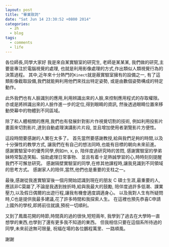 ```yaml
---
layout: post
title: "畢業致詞"
date: "Sat Jun 14 23:30:52 +0800 2014"
categories:
  - zh
  - blog
tags:
  - comments
  - life
---
```


各位師長,同學大家好
我是來自某實驗室的研究生,
老師是某某某,
我們做的研究,主要是專注於電腦視覺的處理,
也就是利用影像處理的方式,作出類似人類視覺行為的決策過程。
其中,近年來十分熱門的`Kinect`就是蔽實驗室擁有的設備之一,
有了這類影像截取設備,我們就能夠利用他們來找出特定姿勢,
或是由數個姿勢構成的特定動作。

此外我們也有人臉識別的應用,利用辨識出來的人臉,來控制應用程式的存取權限。
亦或是將辨識出來的人臉作進一步的定位,得到眼睛的資訊,
然後透過眼睛位置來移動熒幕中的物體到不同區域。

除了和人體相關的應用,我們也有發展針對影片作視覺切割的技術,
例如利用投影片畫面來切割影片,達到自動處理演講影片片段,
並且增加使用者瀏覽影片方便性。

這段時間要感謝的人實在太多了。
首先當然要感謝教授,給與我們足夠的時間,以及十分彈性的教學方式,
讓我們在有自己的想法同時,也能有目標的朝向未來前進。
感謝實驗室中的優秀同學,例如m, x, p, 陪伴度過研究時的苦悶,
感謝實驗室的學弟妹時常製造笑點、協助處理日常事物、
並且有着十足熱誠學習的心,時時刻刻提醒我們不可懈怠研究。
感謝隔壁實驗室的同學,在修其他課程時,讓我見識到不同領域的思考方式。
感謝家人的陪伴,當然,他們也是重要的支柱之一。

最後,感謝從我進實驗室後一個月開始認識到現在的朋友 C
碩士生涯,最重要的人,應該非C莫屬了,不論是我遇到挫折時,給與我最大的鼓勵,
陪伴度過許多低潮、課業壓力,以及假日偶爾的出遊行程,讓我有機會適度調適身心。
以及我對人生有所疑問時,C也是提供我最多建議,花了許多時間和我探索人生。
在這裡也預先恭喜C申請上國外的學校,即將前往就讀,預祝一切順利。

又到了鳳凰花開的時節,時間真的過的很快,短短兩年,
我學到了過去在大學時一直想學的東西,也學到了還有更多我不知道的東西。
但我相信只要在這個系所待過的同學,未來前途無可限量,
祝福在場的各位鵬程萬里、一路順風。

謝謝
